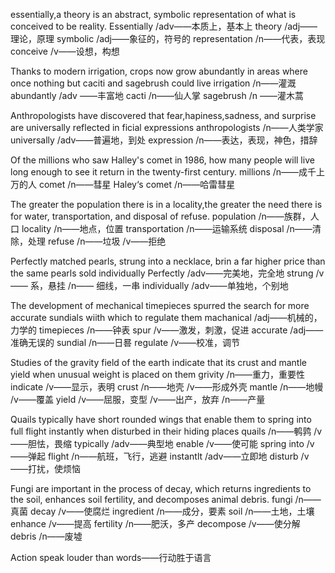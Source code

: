 
essentially,a theory is an abstract, symbolic representation of what is conceived to be reality.
Essentially /adv——本质上，基本上
theory /adj——理论，原理
symbolic /adj——象征的，符号的
representation /n——代表，表现
conceive /v——设想，构想

Thanks to modern irrigation, crops now grow abundantly in areas where once nothing but caciti and sagebrush could live
irrigation /n——灌溉
abundantly /adv ——丰富地
cacti /n——仙人掌
sagebrush /n ——灌木蒿


Anthropologists have discovered that fear,hapiness,sadness, and surprise are universally reflected in ficial expressions
anthropologists /n——人类学家
universally /adv——普遍地，到处
expression /n——表达，表现，神色，措辞


Of the millions who saw Halley's comet in 1986, how many people will live long enough to see it return in the twenty-first century.
millions /n——成千上万的人
comet /n——彗星
Haley‘s comet /n——哈雷彗星

The greater the population there is in a locality,the greater the need there is for water, transportation, and disposal of refuse.
population /n——族群，人口
locality /n——地点，位置
transportation /n——运输系统
disposal /n——清除，处理
refuse /n——垃圾 /v——拒绝

Perfectly matched pearls, strung into a necklace, brin a far higher price than the same pearls sold individually
Perfectly /adv——完美地，完全地
strung /v—— 系，悬挂 /n—— 细线，一串
individually /adv——单独地，个别地


The development of mechanical timepieces spurred the search for more accurate sundials wiith which to regulate them
machanical /adj——机械的，力学的
timepieces /n——钟表
spur /v——激发，刺激，促进
accurate /adj——准确无误的
sundial /n——日晷
regulate /v——校准，调节

Studies of the gravity field of the earth indicate that its crust and mantle yield when unusual weight is placed on them
grivity /n——重力，重要性
indicate /v——显示，表明
crust /n——地壳 /v——形成外壳
mantle /n——地幔 /v——覆盖
yield /v——屈服，变型 /v——出产，放弃 /n——产量

Quails typically have short rounded wings that enable them to spring into full flight instantly when disturbed in their hiding places
quails /n——鹌鹑 /v——胆怯，畏缩
typically /adv——典型地
enable /v——使可能
spring into /v——弹起
flight /n——航班，飞行，逃避
instantlt /adv——立即地
disturb /v——打扰，使烦恼

Fungi are important in the process of decay, which returns ingredients to the soil, enhances soil fertility, and decomposes animal debris.
fungi /n——真菌
decay /v——使腐烂
ingredient /n——成分，要素
soil /n——土地，土壤
enhance /v——提高
fertility /n——肥沃，多产
decompose /v——使分解
debris /n——废墟

Action speak louder than words——行动胜于语言


